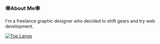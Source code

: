 ### 🕸️About Me🕸️
I'm a freelance graphic designer who decided to shift gears and try web development.

[![Top Langs](https://github-readme-stats.vercel.app/api/top-langs/?username=teighlorz&layout=donut&theme=tokyonight)](https://github.com/anuraghazra/github-readme-stats)
